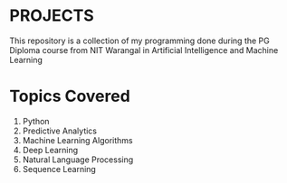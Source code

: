 # PROJECTS
This repository is a collection of my programming done during the PG Diploma course from NIT Warangal in Artificial Intelligence and Machine Learning

# Topics Covered
1. Python
2. Predictive Analytics
3. Machine Learning Algorithms
4. Deep Learning
5. Natural Language Processing
6. Sequence Learning
